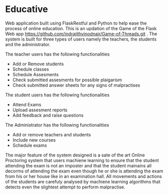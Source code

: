 # Educative
Web application built using FlaskRestful and Python to help ease the process of online education. This is an updation of the Game of the Flask Web app https://github.com/indrajithvinodnair/Game-of-Threads.git . The system is built for three types of users namely the teachers, the students and the administrator. 

The teacher users has the following functionalities
  - Add or Remove students
  - Schedule classes
  - Schedule Assesments
  - Check submitted assesments for possible plaigarism
  - Check submitted answer sheets for any signs of malpractises
  
 The student users has the following functionalities
  - Attend Exams
  - Upload assesment reports
  - Add feedback and raise questions

The Administrator has the following functionalities
  - Add or remove teachers and students
  - Include new courses
  - Schedule exams
  
 The major feature of the system designed is a sate of the art Online Proctoring system that users machiene learning to ensure that the student attending the exam is not an imposter and that the student mainains all decorms of attending the exam even though he or she is attending the exam from his or her house like in an examination hall. All movements and actions of the students are carefuly analysed by machiene learning algorithms that detects even the slightest attempt to perform malpractise.
